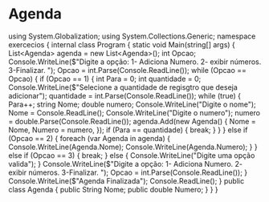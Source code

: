 # Agenda
using System.Globalization; using System.Collections.Generic; namespace exercecios {     internal class Program     {         static void Main(string[] args)         {             List&lt;Agenda> agenda = new List&lt;Agenda>();             int Opcao; Console.WriteLine($"Digite a opção: 1- Adiciona Numero.  2- exibir números.   3-Finalizar. ");             Opcao = int.Parse(Console.ReadLine()); while (Opcao == Opcao)             {                 if (Opcao == 1)                 {                     int Para = 0; int quantidade = 0;                     Console.WriteLine($"Selecione a quantidade de regisgtro que deseja adicionar");                     quantidade = int.Parse(Console.ReadLine()); while (true)                     {                         Para++; string Nome; double numero; Console.WriteLine("Digite o nome");                         Nome = Console.ReadLine(); Console.WriteLine("Digite o numero");                         numero = double.Parse(Console.ReadLine());                         agenda.Add(new Agenda() { Nome = Nome, Numero = numero, });                         if (Para == quantidade)                         { break; }                     }                 }                 else if (Opcao == 2)                 {                     foreach (var Agenda in agenda)                     {                         Console.WriteLine(Agenda.Nome);                         Console.WriteLine(Agenda.Numero);                     }                 }                 else if (Opcao == 3)                 { break; }                 else { Console.WriteLine("Digite uma opção valida"); }                 Console.WriteLine($"Digite a opção: 1- Adiciona Numero.  2- exibir números.   3-Finalizar. ");                 Opcao = int.Parse(Console.ReadLine());             }             Console.WriteLine($"Agenda Finalizada"); Console.ReadLine();         }         public class Agenda { public String Nome; public double Numero; }     } }
